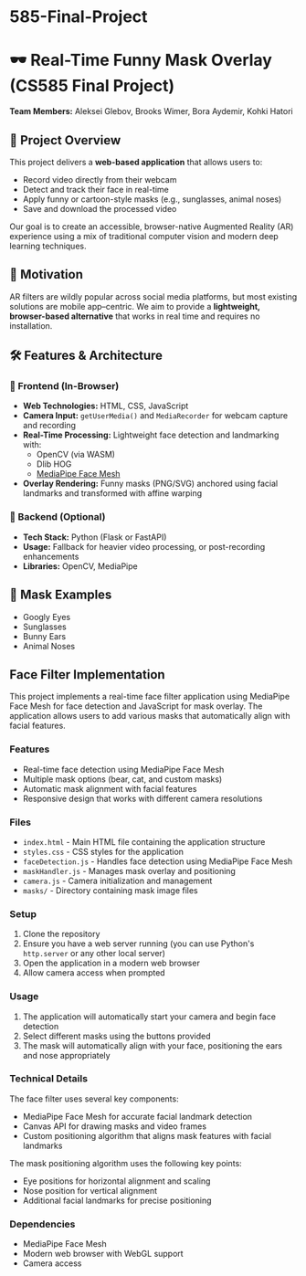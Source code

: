 # 585-Final-Project
# 🕶️ Real-Time Funny Mask Overlay (CS585 Final Project)

**Team Members:** Aleksei Glebov, Brooks Wimer, Bora Aydemir, Kohki Hatori

## 📌 Project Overview

This project delivers a **web-based application** that allows users to:

- Record video directly from their webcam
- Detect and track their face in real-time
- Apply funny or cartoon-style masks (e.g., sunglasses, animal noses)
- Save and download the processed video

Our goal is to create an accessible, browser-native Augmented Reality (AR) experience using a mix of traditional computer vision and modern deep learning techniques.

## 🎯 Motivation

AR filters are wildly popular across social media platforms, but most existing solutions are mobile app–centric. We aim to provide a **lightweight, browser-based alternative** that works in real time and requires no installation.

## 🛠️ Features & Architecture

### 🔵 Frontend (In-Browser)

- **Web Technologies:** HTML, CSS, JavaScript
- **Camera Input:** `getUserMedia()` and `MediaRecorder` for webcam capture and recording
- **Real-Time Processing:** Lightweight face detection and landmarking with:
  - OpenCV (via WASM)
  - Dlib HOG
  - [MediaPipe Face Mesh](https://google.github.io/mediapipe/solutions/face_mesh.html)
- **Overlay Rendering:** Funny masks (PNG/SVG) anchored using facial landmarks and transformed with affine warping

### 🔴 Backend (Optional)

- **Tech Stack:** Python (Flask or FastAPI)
- **Usage:** Fallback for heavier video processing, or post-recording enhancements
- **Libraries:** OpenCV, MediaPipe

## 👾 Mask Examples

- Googly Eyes
- Sunglasses
- Bunny Ears
- Animal Noses

## Face Filter Implementation

This project implements a real-time face filter application using MediaPipe Face Mesh for face detection and JavaScript for mask overlay. The application allows users to add various masks that automatically align with facial features.

### Features

- Real-time face detection using MediaPipe Face Mesh
- Multiple mask options (bear, cat, and custom masks)
- Automatic mask alignment with facial features
- Responsive design that works with different camera resolutions

### Files

- `index.html` - Main HTML file containing the application structure
- `styles.css` - CSS styles for the application
- `faceDetection.js` - Handles face detection using MediaPipe Face Mesh
- `maskHandler.js` - Manages mask overlay and positioning
- `camera.js` - Camera initialization and management
- `masks/` - Directory containing mask image files

### Setup

1. Clone the repository
2. Ensure you have a web server running (you can use Python's `http.server` or any other local server)
3. Open the application in a modern web browser
4. Allow camera access when prompted

### Usage

1. The application will automatically start your camera and begin face detection
2. Select different masks using the buttons provided
3. The mask will automatically align with your face, positioning the ears and nose appropriately

### Technical Details

The face filter uses several key components:

- MediaPipe Face Mesh for accurate facial landmark detection
- Canvas API for drawing masks and video frames
- Custom positioning algorithm that aligns mask features with facial landmarks

The mask positioning algorithm uses the following key points:
- Eye positions for horizontal alignment and scaling
- Nose position for vertical alignment
- Additional facial landmarks for precise positioning

### Dependencies

- MediaPipe Face Mesh
- Modern web browser with WebGL support
- Camera access
